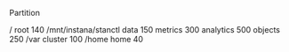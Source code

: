 Partition 

/
root 140
/mnt/instana/stanctl 
data 150
metrics 300
analytics 500
objects 250
/var
cluster 100
/home
home 40

